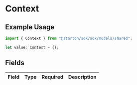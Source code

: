 # Context

## Example Usage

```typescript
import { Context } from "@starton/sdk/sdk/models/shared";

let value: Context = {};
```

## Fields

| Field       | Type        | Required    | Description |
| ----------- | ----------- | ----------- | ----------- |